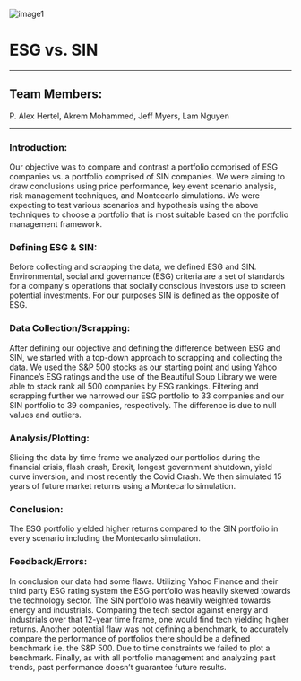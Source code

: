 ![image1](https://www.anthesisgroup.com/wp-content/uploads/2020/06/noun_investation_2724933-1.png)

# ESG vs. SIN

---

## Team Members:

P. Alex Hertel, Akrem Mohammed, Jeff Myers, Lam Nguyen

---

### Introduction:

Our objective was to compare and contrast a portfolio comprised of ESG companies vs. a portfolio comprised of SIN companies. We were aiming to draw conclusions using price performance, key event scenario analysis, risk management techniques, and Montecarlo simulations. We were expecting to test various scenarios and hypothesis using the above techniques to choose a portfolio that is most suitable based on the portfolio management framework.

### Defining ESG & SIN:

Before collecting and scrapping the data, we defined ESG and SIN. Environmental, social and governance (ESG) criteria are a set of standards for a company's operations that socially conscious investors use to screen potential investments. For our purposes SIN is defined as the opposite of ESG. 

### Data Collection/Scrapping:

After defining our objective and defining the difference between ESG and SIN, we started with a top-down approach to scrapping and collecting the data. We used the S&P 500 stocks as our starting point and using Yahoo Finance’s ESG ratings and the use of the Beautiful Soup Library we were able to stack rank all 500 companies by ESG rankings. Filtering and scrapping further we narrowed our ESG portfolio to 33 companies and our SIN portfolio to 39 companies, respectively. The difference is due to null values and outliers. 

### Analysis/Plotting:

Slicing the data by time frame we analyzed our portfolios during the financial crisis, flash crash, Brexit, longest government shutdown, yield curve inversion, and most recently the Covid Crash. We then simulated 15 years of future market returns using a Montecarlo simulation. 

### Conclusion:

The ESG portfolio yielded higher returns compared to the SIN portfolio in every scenario including the Montecarlo simulation. 

### Feedback/Errors:

In conclusion our data had some flaws. Utilizing Yahoo Finance and their third party ESG rating system the ESG portfolio was heavily skewed towards the technology sector.  The SIN portfolio was heavily weighted towards energy and industrials. Comparing the tech sector against energy and industrials over that 12-year time frame, one would find tech yielding higher returns.  Another potential flaw was not defining a benchmark, to accurately compare the performance of portfolios there should be a defined benchmark i.e. the S&P 500. Due to time constraints we failed to plot a benchmark. Finally, as with all portfolio management and analyzing past trends, past performance doesn’t guarantee future results. 
